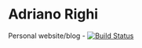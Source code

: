 # Adriano Righi
Personal website/blog - [![Build Status](https://travis-ci.org/adrianorighi/adrianorighi.github.io.svg)](https://travis-ci.org/adrianorighi/adrianorighi.github.io)
